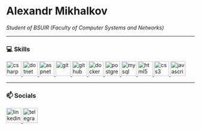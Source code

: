 # Alexandr Mikhalkov

*Student of BSUIR (Faculty of Computer Systems and Networks)*

---

### 💻 Skills

<p align="left">
  <a href="https://learn.microsoft.com/ru-ru/dotnet/csharp/" target="_blank" rel="noreferrer"> 
    <img src="https://skillicons.dev/icons?i=cs" alt="csharp" width="40" height="40"/> 
  </a>
  <a href="https://dotnet.microsoft.com/" target="_blank" rel="noreferrer"> 
    <img src="https://skillicons.dev/icons?i=dotnet" alt="dotnet" width="40" height="40"/> 
  </a>
  <a href="https://learn.microsoft.com/ru-ru/aspnet/core" target="_blank" rel="noreferrer"> 
    <img src="https://skillicons.dev/icons?i=aspnet" alt="aspnet" width="40" height="40"/> 
  </a>
  <a href="https://git-scm.com/" target="_blank" rel="noreferrer"> 
    <img src="https://skillicons.dev/icons?i=git" alt="git" width="40" height="40"/> 
  </a>
  <a href="https://github.com/" target="_blank" rel="noreferrer"> 
    <img src="https://skillicons.dev/icons?i=github" alt="github" width="40" height="40"/> 
  </a>
  <a href="https://www.docker.com/" target="_blank" rel="noreferrer"> 
    <img src="https://skillicons.dev/icons?i=docker" alt="docker" width="40" height="40"/> 
  </a>
  <a href="https://www.postgresql.org" target="_blank" rel="noreferrer"> 
    <img src="https://skillicons.dev/icons?i=postgresql" alt="postgresql" width="40" height="40"/> 
  </a>
  <a href="https://www.mysql.com/" target="_blank" rel="noreferrer"> 
    <img src="https://skillicons.dev/icons?i=mysql" alt="mysql" width="40" height="40"/> 
  </a>
  <a href="https://www.w3.org/html/" target="_blank" rel="noreferrer"> 
    <img src="https://skillicons.dev/icons?i=html" alt="html5" width="40" height="40"/> 
  </a>
  <a href="https://www.w3schools.com/css/" target="_blank" rel="noreferrer"> 
    <img src="https://skillicons.dev/icons?i=css" alt="css3" width="40" height="40"/> 
  </a>
  <a href="https://developer.mozilla.org/en-US/docs/Web/JavaScript" target="_blank" rel="noreferrer"> 
    <img src="https://skillicons.dev/icons?i=js" alt="javascript" width="40" height="40"/> 
  </a>
</p>

---

### 📫 Socials

<p align="left">
  <a href="[ССЫЛКА_НА_ВАШ_LINKEDIN]" target="_blank">
    <img src="https://skillicons.dev/icons?i=linkedin" alt="linkedin" width="40" height="40"/>
  </a>
  <a href="[ССЫЛКА_НА_ВАШ_TELEGRAM]" target="_blank">
    <img src="https://skillicons.dev/icons?i=telegram" alt="telegram" width="40" height="40"/>
  </a>
</p>
